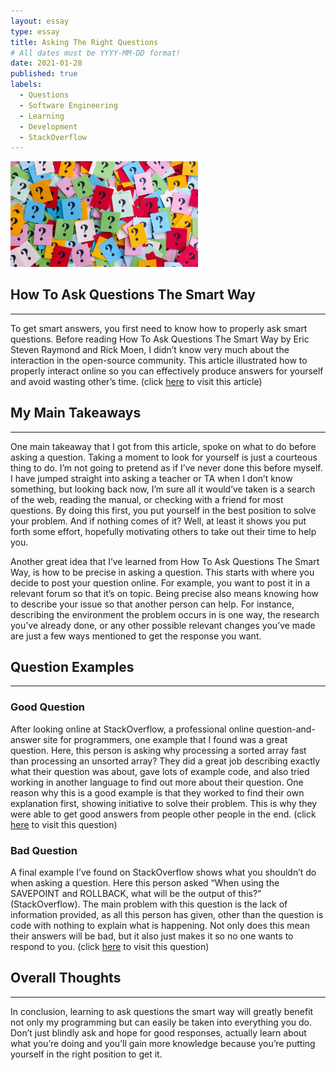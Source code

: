 ```yaml
---
layout: essay
type: essay
title: Asking The Right Questions
# All dates must be YYYY-MM-DD format!
date: 2021-01-28
published: true
labels:
  - Questions
  - Software Engineering
  - Learning
  - Development
  - StackOverflow
---
```


<img width="300px" class="rounded float-start pe-2" src="../img/essay/smart-questions/questions.jpg">

## How To Ask Questions The Smart Way

---

To get smart answers, you first need to know how to properly ask smart questions. Before reading How To Ask Questions The Smart Way by Eric Steven Raymond and Rick Moen, I didn’t know very much about the interaction in the open-source community. This article illustrated how to properly interact online so you can effectively produce answers for yourself and avoid wasting other’s time. (click [here](http://www.catb.org/esr/faqs/smart-questions.html) to visit this article)

## My Main Takeaways

---

One main takeaway that I got from this article, spoke on what to do before asking a question. Taking a moment to look for yourself is just a courteous thing to do. I’m not going to pretend as if I’ve never done this before myself. I have jumped straight into asking a teacher or TA when I don’t know something, but looking back now, I’m sure all it would’ve taken is a search of the web, reading the manual, or checking with a friend for most questions. By doing this first, you put yourself in the best position to solve your problem. And if nothing comes of it? Well, at least it shows you put forth some effort, hopefully motivating others to take out their time to help you.

Another great idea that I’ve learned from How To Ask Questions The Smart Way, is how to be precise in asking a question. This starts with where you decide to post your question online. For example, you want to post it in a relevant forum so that it’s on topic. Being precise also means knowing how to describe your issue so that another person can help. For instance, describing the environment the problem occurs in is one way, the research you’ve already done, or any other possible relevant changes you’ve made are just a few ways mentioned to get the response you want. 


## Question Examples

---

### Good Question

After looking online at StackOverflow, a professional online question-and-answer site for programmers, one example that I found was a great question. Here, this person is asking why processing a sorted array fast than processing an unsorted array? They did a great job describing exactly what their question was about, gave lots of example code, and also tried working in another language to find out more about their question. One reason why this is a good example is that they worked to find their own explanation first, showing initiative to solve their problem. This is why they were able to get good answers from people other people in the end. (click [here](https://stackoverflow.com/questions/11227809/why-is-processing-a-sorted-array-faster-than-processing-an-unsorted-array) to visit this question)

### Bad Question

A final example I’ve found on StackOverflow shows what you shouldn’t do when asking a question. Here this person asked “When using the SAVEPOINT and ROLLBACK, what will be the output of this?” (StackOverflow). The main problem with this question is the lack of information provided, as all this person has given, other than the question is code with nothing to explain what is happening. Not only does this mean their answers will be bad, but it also just makes it so no one wants to respond to you. (click [here](https://stackoverflow.com/questions/39463273/when-using-with-savepoint-and-rollback-what-will-be-the-output-of-this) to visit this question)

## Overall Thoughts

---

In conclusion, learning to ask questions the smart way will greatly benefit not only my programming but can easily be taken into everything you do. Don’t just blindly ask and hope for good responses, actually learn about what you’re doing and you’ll gain more knowledge because you’re putting yourself in the right position to get it. 
